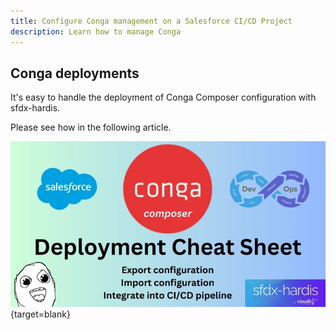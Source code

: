 ```yaml
---
title: Configure Conga management on a Salesforce CI/CD Project
description: Learn how to manage Conga
---
```

<!-- markdownlint-disable MD013 -->

## Conga deployments

It's easy to handle the deployment of Conga Composer configuration with sfdx-hardis.

Please see how in the following article.

[![image](assets/images/article-conga.jpg)](https://medium.com/@nicolasvuillamy/how-to-deploy-conga-composer-configuration-using-salesforce-cli-plugins-c2899641f36b){target=blank}

